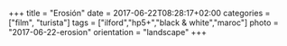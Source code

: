 +++
title = "Erosión"
date = 2017-06-22T08:28:17+02:00
categories = ["film", "turista"]
tags = ["ilford","hp5+","black & white","maroc"]
photo = "2017-06-22-erosion"
orientation = "landscape"
+++
